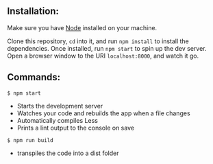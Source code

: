 ## Installation:

Make sure you have [Node](https://nodejs.org/) installed on your machine. 

Clone this repository, `cd` into it, and run `npm install` to install the dependencies. Once installed, run `npm start` to spin up the dev server. Open a browser window to the URI `localhost:8000`, and watch it go. 

## Commands:

`$ npm start`

* Starts the development server
* Watches your code and rebuilds the app when a file changes
* Automatically compiles Less
* Prints a lint output to the console on save

`$ npm run build`

* transpiles the code into a dist folder

